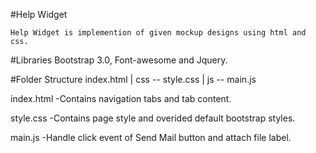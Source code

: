 #Help Widget

	Help Widget is implemention of given mockup designs using html and css.

#Libraries
	Bootstrap 3.0, Font-awesome and Jquery.

#Folder Structure
 index.html
 |
 css -- style.css
 |
 js  -- main.js

 index.html
  -Contains navigation tabs and tab content.

 style.css
   -Contains page style and overided default bootstrap styles.

 main.js
  -Handle click event of Send Mail button and attach file label.
